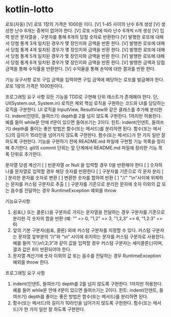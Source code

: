 # kotlin-lotto
로또(자동)
[V] 로또 1장의 가격은 1000원 이다.
[V] 1-45 사이의 난수 6개 생성
[V] 생성한 난수 6개는 중복이 없어야 한다.
[V] 로또 n장에 따라 난수 6개씩 n개 생성
[V] 입력 받은 문자열을 , 구분자를 통해 6개의 당첨 숫자로 반환한다
[V] 발행한 로또에 대해서 당첨 통계 3개 일치된 경우가 몇 장인지와 금액을 반환 한다.
[V] 발행한 로또에 대해서 당첨 통계 4개 일치된 경우가 몇 장인지와 금액을 반환 한다.
[V] 발행한 로또에 대해서 당첨 통계 5개 일치된 경우가 몇 장인지와 금액을 반환 한다.
[V] 발행한 로또에 대해서 당첨 통계 6개 일치된 경우가 몇 장인지와 금액을 반환 한다.
[V] 발행한 금액과 당첨 금액을 통해 수익률을 반환한다.
[V] 수익율을 통해 손익에 대한 결과를 반환 한다.


기능 요구사항
로또 구입 금액을 입력하면 구입 금액에 해당하는 로또를 발급해야 한다.
로또 1장의 가격은 1000원이다.

프로그래밍 요구 사항
모든 기능을 TDD로 구현해 단위 테스트가 존재해야 한다. 단, UI(System.out, System.in) 로직은 제외
핵심 로직을 구현하는 코드와 UI를 담당하는 로직을 구분한다.
UI 로직을 InputView, ResultView와 같은 클래스를 추가해 분리한다.
indent(인덴트, 들여쓰기) depth를 2를 넘지 않도록 구현한다. 1까지만 허용한다.
예를 들어 while문 안에 if문이 있으면 들여쓰기는 2이다.
힌트: indent(인덴트, 들여쓰기) depth를 줄이는 좋은 방법은 함수(또는 메서드)를 분리하면 된다.
함수(또는 메서드)의 길이가 15라인을 넘어가지 않도록 구현한다.
함수(또는 메서드)가 한 가지 일만 잘 하도록 구현한다.
기능을 구현하기 전에 README.md 파일에 구현할 기능 목록을 정리해 추가한다.
git의 commit 단위는 앞 단계에서 README.md 파일에 정리한 기능 목록 단위로 추가한다.


문자열 덧셈 계산기
[ ] 빈문자열 or Null 을 입력할 경우 0을 반환해야 한다
[ ] 숫자하나를 문자열로 입력할 경우 해당 숫자를 반환한다
[ ] 구분자를 기준으로 각 문자 분리
[ ] 분리한 문자를 숫자로 변환
[ ] 변환한 숫자를 합하여 반환
[ ] "//" "\n"사이에 위체하는 문자를 커스텀 구분자로 추출
[ ] 구분자를 기준으로 분리한 문자에 숫자 이외의 값 또는 음수를 전달하는 경우 RuntimeException 예외를 throw

기능요구사항
1. 쉼표(,) 또는 콜론(:)을 구분자로 가지는 문자열을 전달하는 경우 구분자를 기준으로 분리한 각 숫자의 합을 반환 (예: “” => 0, "1,2" => 3, "1,2,3" => 6, “1,2:3” => 6)
2. 앞의 기본 구분자(쉼표, 콜론) 외에 커스텀 구분자를 지정할 수 있다. 커스텀 구분자는 문자열 앞부분의 “//”와 “\n” 사이에 위치하는 문자를 커스텀 구분자로 사용한다. 예를 들어 “//;\n1;2;3”과 같이 값을 입력할 경우 커스텀 구분자는 세미콜론(;)이며, 결과 값은 6이 반환되어야 한다.
3. 문자열 계산기에 숫자 이외의 값 또는 음수를 전달하는 경우 RuntimeException 예외를 throw 한다.

프로그래밍 요구 사항
1. indent(인덴트, 들여쓰기) depth를 2를 넘지 않도록 구현한다. 1까지만 허용한다.
   예를 들어 while문 안에 if문이 있으면 들여쓰기는 2이다.
   힌트: indent(인덴트, 들여쓰기) depth를 줄이는 좋은 방법은 함수(또는 메서드)를 분리하면 된다.
2. 함수(또는 메서드)의 길이가 10라인을 넘어가지 않도록 구현한다.
   함수(또는 메서드)가 한 가지 일만 잘 하도록 구현한다.
